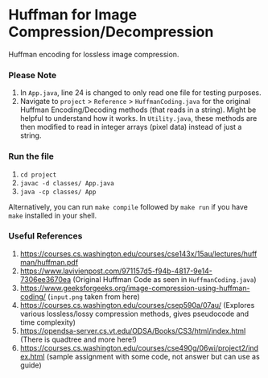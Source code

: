 # Huffman for Image Compression/Decompression
Huffman encoding for lossless image compression.

### Please Note
1. In `App.java`, line 24 is changed to only read one file for testing purposes.
2. Navigate to `project` > `Reference` > `HuffmanCoding.java` for the original Huffman Encoding/Decoding methods (that reads in a string). Might be helpful to understand how it works. In `Utility.java`, these methods are then modified to read in integer arrays (pixel data) instead of just a string.

### Run the file
1. `cd project`
2. `javac -d classes/ App.java`
3. `java -cp classes/ App`

Alternatively, you can run `make compile` followed by `make run` if you have `make` installed in your shell.

### Useful References
1. https://courses.cs.washington.edu/courses/cse143x/15au/lectures/huffman/huffman.pdf
2. https://www.lavivienpost.com/971157d5-f94b-4817-9e14-7306ee3670ea (Original Huffman Code as seen in `HuffmanCoding.java`)
3. https://www.geeksforgeeks.org/image-compression-using-huffman-coding/ (`input.png` taken from here)
4. https://courses.cs.washington.edu/courses/csep590a/07au/ (Explores various lossless/lossy compression methods, gives pseudocode and time complexity)
5. https://opendsa-server.cs.vt.edu/ODSA/Books/CS3/html/index.html (There is quadtree and more here!)
6. https://courses.cs.washington.edu/courses/cse490g/06wi/project2/index.html (sample assignment with some code, not answer but can use as guide)